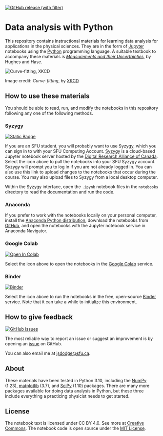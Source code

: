  [![GitHub release (with filter)](https://img.shields.io/github/v/release/jsdodge/data-analysis-python?style=social&label=data-analysis-python)](https://github.com/jsdodge/data-analysis-python)
# Data analysis with Python

This repository contains instructional materials for learning data analysis for applications in the physical sciences. They are in the form of [Jupyter](https://jupyter-notebook.readthedocs.io/en/latest/) notebooks using the [Python](https://docs.python.org/3/tutorial/index.html) programming language. A suitable textbook to accompany these materials is [*Measurements and their Uncertainties*](https://www.oupcanada.com/catalog/9780199566334.html), by Hughes and Hase.

![Curve-fitting, XKCD](https://imgs.xkcd.com/comics/curve_fitting.png)

Image credit: *Curve-fitting*, by [XKCD](https://xkcd.com/2048/)

## How to use these materials
You should be able to read, run, and modify the notebooks in this repository following any one of the following methods. 

### Syzygy
[![Static Badge](https://img.shields.io/badge/Open_in-SyZyGy-orange)](https://sfu.syzygy.ca/jupyter/hub/user-redirect/git-pull?repo=https%3A%2F%2Fgithub.com%2Fjsdodge%2Fdata-analysis-python.git&urlpath=lab%2Ftree%2Fdata-analysis-python.git%2F&branch=main)

If you are an SFU student, you will probably want to use Syzygy, which you can sign in to with your SFU Computing Account. [Syzygy](https://sfu.syzygy.ca/) is a cloud-based Jupyter notebook server hosted by the [Digital Research Alliance of Canada](https://alliancecan.ca/en). Select the icon above to pull the notebooks into your SFU Syzygy account. Syzygy will prompt you to log in if you are not already logged in. You can also use this link to upload changes to the notebooks that occur during the course. You may also upload files to Syzygy from a local desktop computer.

Within the Syzygy interface, open the `.ipynb` notebook files in the `notebooks` directory to read the documentation and run the code.

### Anaconda
If you prefer to work with the notebooks locally on your personal computer, install the [Anaconda Python distribution](https://www.anaconda.com/download), download the notebooks from [GitHub](https://github.com/jsdodge/data-analysis-python), and open the notebooks with the Jupyter notebook service in Anaconda Navigator.

### Google Colab
[![Open In Colab](https://colab.research.google.com/assets/colab-badge.svg)](https://colab.research.google.com/github/jsdodge/data-analysis-python/blob/main/)

Select the icon above to open the notebooks in the [Google Colab](https://colab.research.google.com) service.


### Binder
[![Binder](https://mybinder.org/badge_logo.svg)](https://mybinder.org/v2/gh/jsdodge/data-analysis-python/main)

Select the icon above to run the notebooks in the free, open-source [Binder](https://mybinder.readthedocs.io/en/latest/) service. Note that it can take a while to initialize this environment.

## How to give feedback
[![GitHub issues](https://img.shields.io/github/issues/jsdodge/data-analysis-python?logo=GitHub)
](https://github.com/jsdodge/data-analysis-python/issues)

The most reliable way to report an issue or suggest an improvement is by opening an [issue](https://github.com/jsdodge/data-analysis-python/issues) on GitHub.

You can also email me at [jsdodge@sfu.ca](mailto:jsdodge@sfu.ca).

## About
These materials have been tested in Python 3.10, including the [NumPy](https://numpy.org/doc/stable/reference/index.html) (1.23), [matplotlib](https://matplotlib.org/users/index.html) (3.7), and [SciPy](https://docs.scipy.org/doc/scipy/reference/tutorial/index.html) (1.10) packages. There are many more packages available for doing data analysis in Python, but these three include everything a practicing physicist needs to get started.

## License
The notebook text is licensed under CC BY 4.0. See more at [Creative Commons](https://creativecommons.org/licenses/by/4.0/). The notebook code is open source under the [MIT License](https://opensource.org/licenses/MIT).
